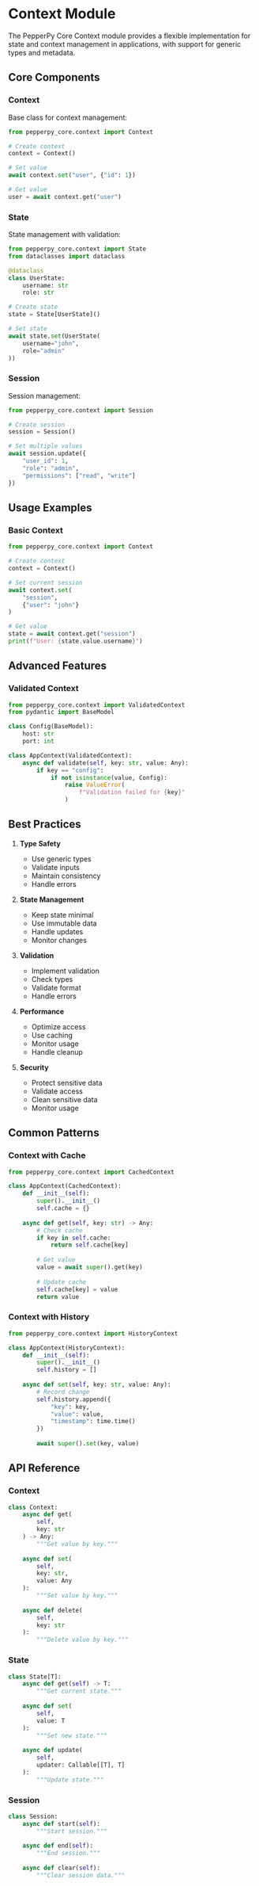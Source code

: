 # Context Module

The PepperPy Core Context module provides a flexible implementation for state and context management in applications, with support for generic types and metadata.

## Core Components

### Context

Base class for context management:

```python
from pepperpy_core.context import Context

# Create context
context = Context()

# Set value
await context.set("user", {"id": 1})

# Get value
user = await context.get("user")
```

### State

State management with validation:

```python
from pepperpy_core.context import State
from dataclasses import dataclass

@dataclass
class UserState:
    username: str
    role: str

# Create state
state = State[UserState]()

# Set state
await state.set(UserState(
    username="john",
    role="admin"
))
```

### Session

Session management:

```python
from pepperpy_core.context import Session

# Create session
session = Session()

# Set multiple values
await session.update({
    "user_id": 1,
    "role": "admin",
    "permissions": ["read", "write"]
})
```

## Usage Examples

### Basic Context

```python
from pepperpy_core.context import Context

# Create context
context = Context()

# Set current session
await context.set(
    "session",
    {"user": "john"}
)

# Get value
state = await context.get("session")
print(f"User: {state.value.username}")
```

## Advanced Features

### Validated Context

```python
from pepperpy_core.context import ValidatedContext
from pydantic import BaseModel

class Config(BaseModel):
    host: str
    port: int

class AppContext(ValidatedContext):
    async def validate(self, key: str, value: Any):
        if key == "config":
            if not isinstance(value, Config):
                raise ValueError(
                    f"Validation failed for {key}"
                )
```

## Best Practices

1. **Type Safety**
   - Use generic types
   - Validate inputs
   - Maintain consistency
   - Handle errors

2. **State Management**
   - Keep state minimal
   - Use immutable data
   - Handle updates
   - Monitor changes

3. **Validation**
   - Implement validation
   - Check types
   - Validate format
   - Handle errors

4. **Performance**
   - Optimize access
   - Use caching
   - Monitor usage
   - Handle cleanup

5. **Security**
   - Protect sensitive data
   - Validate access
   - Clean sensitive data
   - Monitor usage

## Common Patterns

### Context with Cache

```python
from pepperpy_core.context import CachedContext

class AppContext(CachedContext):
    def __init__(self):
        super().__init__()
        self.cache = {}
    
    async def get(self, key: str) -> Any:
        # Check cache
        if key in self.cache:
            return self.cache[key]
        
        # Get value
        value = await super().get(key)
        
        # Update cache
        self.cache[key] = value
        return value
```

### Context with History

```python
from pepperpy_core.context import HistoryContext

class AppContext(HistoryContext):
    def __init__(self):
        super().__init__()
        self.history = []
    
    async def set(self, key: str, value: Any):
        # Record change
        self.history.append({
            "key": key,
            "value": value,
            "timestamp": time.time()
        })
        
        await super().set(key, value)
```

## API Reference

### Context

```python
class Context:
    async def get(
        self,
        key: str
    ) -> Any:
        """Get value by key."""
        
    async def set(
        self,
        key: str,
        value: Any
    ):
        """Set value by key."""
        
    async def delete(
        self,
        key: str
    ):
        """Delete value by key."""
```

### State

```python
class State[T]:
    async def get(self) -> T:
        """Get current state."""
        
    async def set(
        self,
        value: T
    ):
        """Set new state."""
        
    async def update(
        self,
        updater: Callable[[T], T]
    ):
        """Update state."""
```

### Session

```python
class Session:
    async def start(self):
        """Start session."""
        
    async def end(self):
        """End session."""
        
    async def clear(self):
        """Clear session data."""
``` 
